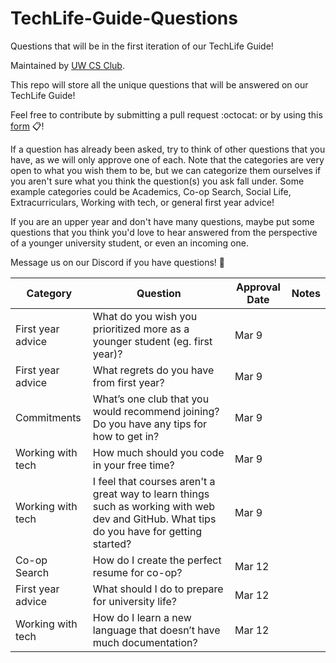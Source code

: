 # TechLife-Guide-Questions
Questions that will be in the first iteration of our TechLife Guide!

Maintained by [UW CS Club](http://csclub.uwaterloo.ca/).

This repo will store all the unique questions that will be answered on our TechLife Guide!

Feel free to contribute by submitting a pull request :octocat: or by using this [form](https://bit.ly/csc-techlife-guide-questions) 📋!

If a question has already been asked, try to think of other questions that you have, as we will only approve one of each. Note that the categories are very open to what you wish them to be, but we can categorize them ourselves if you aren't sure what you think the question(s) you ask fall under. Some example categories could be Academics, Co-op Search, Social Life, Extracurriculars, Working with tech, or general first year advice!

If you are an upper year and don't have many questions, maybe put some questions that you think you'd love to hear answered from the perspective of a younger university student, or even an incoming one.

Message us on our Discord if you have questions! 🚀

| Category | Question | Approval Date | Notes |
|--------------|----------|----------|-------|
| First year advice | What do you wish you prioritized more as a younger student (eg. first year)? | Mar 9 |  |
| First year advice | What regrets do you have from first year?  | Mar 9 |
| Commitments | What’s one club that you would recommend joining? Do you have any tips for how to get in? | Mar 9 |
| Working with tech | How much should you code in your free time? | Mar 9 |
| Working with tech | I feel that courses aren't a great way to learn things such as working with web dev and GitHub. What tips do you have for getting started? | Mar 9 |
| Co-op Search | How do I create the perfect resume for co-op? | Mar 12 |  |
| First year advice | What should I do to prepare for university life? | Mar 12 |  |
| Working with tech | How do I learn a new language that doesn’t have much documentation? | Mar 12 |  |
